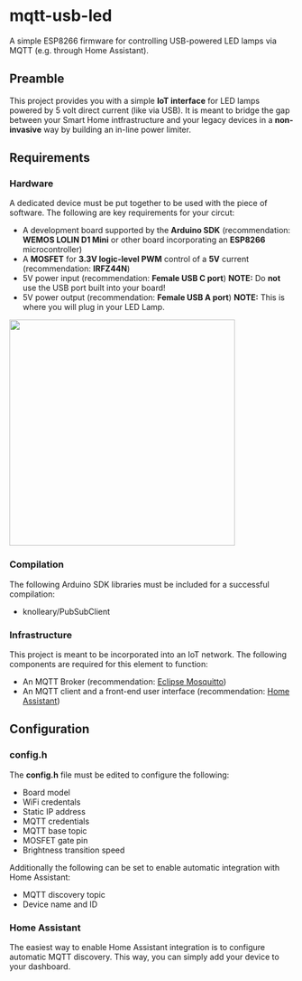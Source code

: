 # mqtt-usb-led
A simple ESP8266 firmware for controlling USB-powered LED lamps via MQTT (e.g. through Home Assistant). 

## Preamble
This project provides you with a simple **IoT interface** for LED lamps powered by 5 volt direct current (like via USB). It is meant to bridge the gap between your Smart Home intfrastructure and your legacy devices in a **non-invasive** way by building an in-line power limiter.

## Requirements
### Hardware
A dedicated device must be put together to be used with the piece of software. The following are key requirements for your circut:
- A development board supported by the **Arduino SDK** (recommendation: **WEMOS LOLIN D1 Mini** or other board incorporating an **ESP8266** microcontroller)
- A **MOSFET** for **3.3V logic-level PWM** control of a **5V** current (recommendation: **IRFZ44N**)
- 5V power input (recommendation: **Female USB C port**) **NOTE:** Do **not** use the USB port built into your board!
- 5V power output (recommendation: **Female USB A port**) **NOTE:** This is where you will plug in your LED Lamp.

<img src="https://user-images.githubusercontent.com/40141286/195073422-45389734-4970-4b67-8b7b-eb0d884861ae.png" width=400px height=400px>

### Compilation
The following Arduino SDK libraries must be included for a successful compilation:
- knolleary/PubSubClient

### Infrastructure
This project is meant to be incorporated into an IoT network. The following components are required for this element to function:
- An MQTT Broker (recommendation: [Eclipse Mosquitto](https://mosquitto.org/))
- An MQTT client and a front-end user interface (recommendation: [Home Assistant](https://www.home-assistant.io/))

## Configuration
### config.h
The **config.h** file must be edited to configure the following:
- Board model
- WiFi credentals
- Static IP address
- MQTT credentials
- MQTT base topic
- MOSFET gate pin
- Brightness transition speed

Additionally the following can be set to enable automatic integration with Home Assistant:
- MQTT discovery topic
- Device name and ID

### Home Assistant
The easiest way to enable Home Assistant integration is to configure automatic MQTT discovery. This way, you can simply add your device to your dashboard.

